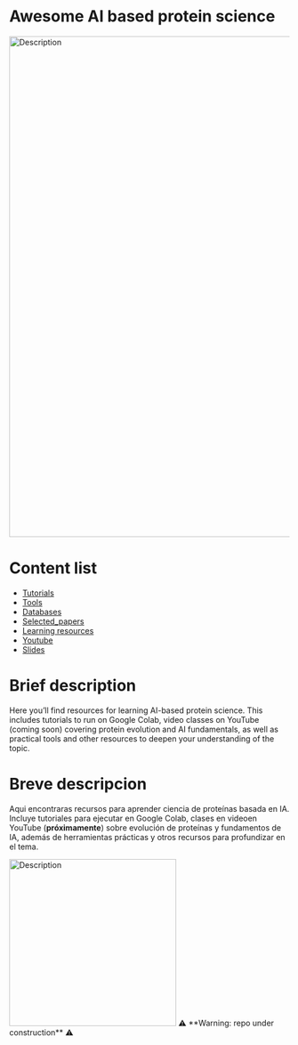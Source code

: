 # Awesome AI based protein science
<img src="https://github.com/miangoar/ciencia-de-proteinas-basada-en-IA/blob/main/img/roadmap.png" alt="Description" width="900" height="auto">

# Content list
- [Tutorials](./tutorials)
- [Tools](./tools)
- [Databases](./databases)
- [Selected_papers](./selected_papers)
- [Learning resources](./learning_resources)
- [Youtube](./youtube)
- [Slides](./slides)

# Brief description
Here you’ll find resources for learning AI-based protein science. This includes tutorials to run on Google Colab, video classes on YouTube (coming soon) covering protein evolution and AI fundamentals, as well as practical tools and other resources to deepen your understanding of the topic.

# Breve descripcion  
Aqui encontraras recursos para aprender ciencia de proteínas basada en IA. Incluye tutoriales para ejecutar en Google Colab, clases en videoen YouTube (**próximamente**) sobre evolución de proteínas y fundamentos de IA, además de herramientas prácticas y otros recursos para profundizar en el tema.

<img src="https://miangoar.github.io/images/robot_ml.png" alt="Description" width="300" height="auto">
⚠️ **Warning: repo under construction** ⚠️

  











